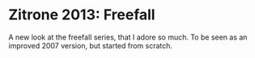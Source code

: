 # Zitrone 2013: Freefall #
A new look at the freefall series, that I adore so much. To be seen as an improved 2007 version, but started from scratch.
